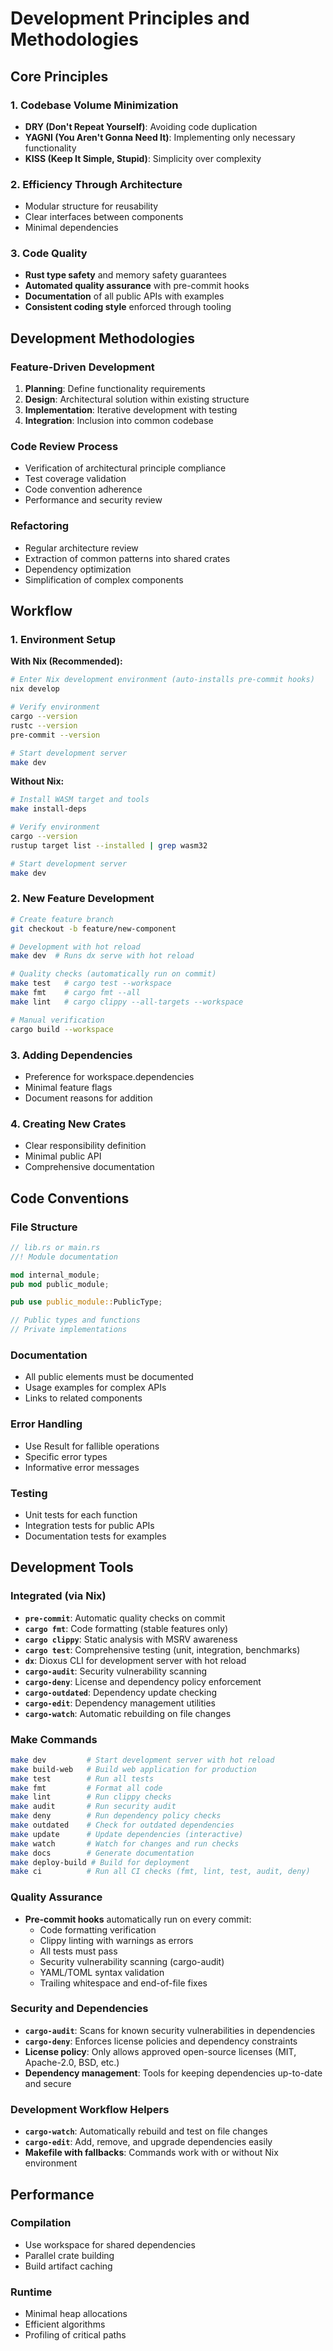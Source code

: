 # Development Principles and Methodologies

## Core Principles

### 1. Codebase Volume Minimization
- **DRY (Don't Repeat Yourself)**: Avoiding code duplication
- **YAGNI (You Aren't Gonna Need It)**: Implementing only necessary functionality
- **KISS (Keep It Simple, Stupid)**: Simplicity over complexity

### 2. Efficiency Through Architecture
- Modular structure for reusability
- Clear interfaces between components
- Minimal dependencies

### 3. Code Quality
- **Rust type safety** and memory safety guarantees
- **Automated quality assurance** with pre-commit hooks
- **Documentation** of all public APIs with examples
- **Consistent coding style** enforced through tooling

## Development Methodologies

### Feature-Driven Development
1. **Planning**: Define functionality requirements
2. **Design**: Architectural solution within existing structure
3. **Implementation**: Iterative development with testing
4. **Integration**: Inclusion into common codebase

### Code Review Process
- Verification of architectural principle compliance
- Test coverage validation
- Code convention adherence
- Performance and security review

### Refactoring
- Regular architecture review
- Extraction of common patterns into shared crates
- Dependency optimization
- Simplification of complex components

## Workflow

### 1. Environment Setup

**With Nix (Recommended):**
```bash
# Enter Nix development environment (auto-installs pre-commit hooks)
nix develop

# Verify environment
cargo --version
rustc --version
pre-commit --version

# Start development server
make dev
```

**Without Nix:**
```bash
# Install WASM target and tools
make install-deps

# Verify environment
cargo --version
rustup target list --installed | grep wasm32

# Start development server
make dev
```

### 2. New Feature Development
```bash
# Create feature branch
git checkout -b feature/new-component

# Development with hot reload
make dev  # Runs dx serve with hot reload

# Quality checks (automatically run on commit)
make test   # cargo test --workspace
make fmt    # cargo fmt --all
make lint   # cargo clippy --all-targets --workspace

# Manual verification
cargo build --workspace
```

### 3. Adding Dependencies
- Preference for workspace.dependencies
- Minimal feature flags
- Document reasons for addition

### 4. Creating New Crates
- Clear responsibility definition
- Minimal public API
- Comprehensive documentation

## Code Conventions

### File Structure
```rust
// lib.rs or main.rs
//! Module documentation

mod internal_module;
pub mod public_module;

pub use public_module::PublicType;

// Public types and functions
// Private implementations
```

### Documentation
- All public elements must be documented
- Usage examples for complex APIs
- Links to related components

### Error Handling
- Use Result for fallible operations
- Specific error types
- Informative error messages

### Testing
- Unit tests for each function
- Integration tests for public APIs
- Documentation tests for examples

## Development Tools

### Integrated (via Nix)
- **`pre-commit`**: Automatic quality checks on commit
- **`cargo fmt`**: Code formatting (stable features only)
- **`cargo clippy`**: Static analysis with MSRV awareness
- **`cargo test`**: Comprehensive testing (unit, integration, benchmarks)
- **`dx`**: Dioxus CLI for development server with hot reload
- **`cargo-audit`**: Security vulnerability scanning
- **`cargo-deny`**: License and dependency policy enforcement
- **`cargo-outdated`**: Dependency update checking
- **`cargo-edit`**: Dependency management utilities
- **`cargo-watch`**: Automatic rebuilding on file changes

### Make Commands
```bash
make dev         # Start development server with hot reload
make build-web   # Build web application for production
make test        # Run all tests
make fmt         # Format all code
make lint        # Run clippy checks
make audit       # Run security audit
make deny        # Run dependency policy checks
make outdated    # Check for outdated dependencies
make update      # Update dependencies (interactive)
make watch       # Watch for changes and run checks
make docs        # Generate documentation
make deploy-build # Build for deployment
make ci          # Run all CI checks (fmt, lint, test, audit, deny)
```

### Quality Assurance
- **Pre-commit hooks** automatically run on every commit:
  - Code formatting verification
  - Clippy linting with warnings as errors
  - All tests must pass
  - Security vulnerability scanning (cargo-audit)
  - YAML/TOML syntax validation
  - Trailing whitespace and end-of-file fixes

### Security and Dependencies
- **`cargo-audit`**: Scans for known security vulnerabilities in dependencies
- **`cargo-deny`**: Enforces license policies and dependency constraints
- **License policy**: Only allows approved open-source licenses (MIT, Apache-2.0, BSD, etc.)
- **Dependency management**: Tools for keeping dependencies up-to-date and secure

### Development Workflow Helpers
- **`cargo-watch`**: Automatically rebuild and test on file changes
- **`cargo-edit`**: Add, remove, and upgrade dependencies easily
- **Makefile with fallbacks**: Commands work with or without Nix environment

## Performance

### Compilation
- Use workspace for shared dependencies
- Parallel crate building
- Build artifact caching

### Runtime
- Minimal heap allocations
- Efficient algorithms
- Profiling of critical paths
